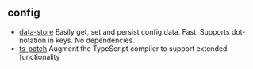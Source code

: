 ## config

- [data-store](https://github.com/jonschlinkert/data-store) Easily get, set and persist config data. Fast. Supports dot-notation in keys. No dependencies.
- [ts-patch](https://github.com/nonara/ts-patch) Augment the TypeScript compiler to support extended functionality